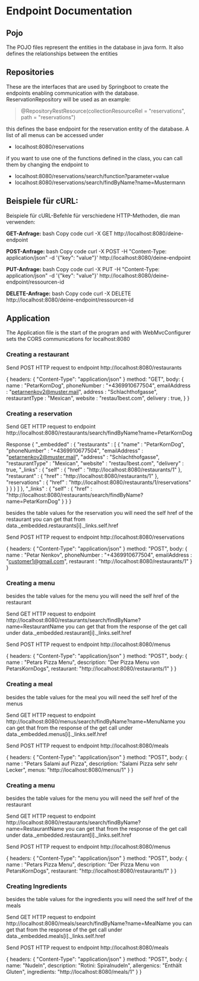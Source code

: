 # Endpoint Documentation
 
## Pojo
 
The POJO files represent the entities in the database in java form. It also defines the relationships between the entities
 
## Repositories
 
These are the interfaces that are used by Springboot to create the endpoints enabling communication with the database.
ReservationRepository will be used as an example:
 
> @RepositoryRestResource(collectionResourceRel = "reservations", path = "reservations")
 
this defines the base endpoint for the reservation entity of the database. A list of all menus can be accessed under
* localhost:8080/reservations
 
if you want to use one of the functions defined in the class, you can call them by changing the endpoint to
* localhost:8080/reservations/search/function?parameter=value
* localhost:8080/reservations/search/findByName?name=Mustermann
 
## Beispiele für cURL:
 
Beispiele für cURL-Befehle für verschiedene HTTP-Methoden, die man verwenden:
 
**GET-Anfrage:** bash Copy code curl -X GET http://localhost:8080/deine-endpoint
 
**POST-Anfrage:** bash Copy code curl -X POST -H "Content-Type: application/json" -d '{"key": "value"}' http://localhost:8080/deine-endpoint
 
**PUT-Anfrage:** bash Copy code curl -X PUT -H "Content-Type: application/json" -d '{"key": "value"}' http://localhost:8080/deine-endpoint/ressourcen-id
 
**DELETE-Anfrage:** bash Copy code curl -X DELETE http://localhost:8080/deine-endpoint/ressourcen-id
 
 
## Application
 
The Application file is the start of the program and with WebMvcConfigurer sets the CORS communications for localhost:8080
 
### Creating a restaurant
 
Send POST HTTP request to endpoint http://localhost:8080/restaurants
 
{
headers: {
"Content-Type": "application/json"
}
method: "GET",
body: {
name : "PetarKornDog",
phoneNumber : "+4369910677504",
emailAddress : "petarnenkov2@muster.mail",
address : "Schlachthofgasse",
restaurantType : "Mexican",
website : "restau1best.com",
delivery : true,
}
}
 
 
 
### Creating a reservation
 
Send GET HTTP request to endpoint http://localhost:8080/restaurants/search/findByName?name=PetarKornDog
 
Response
{
"_embedded" : {
"restaurants" : [ {
"name" : "PetarKornDog",
"phoneNumber" : "+4369910677504",
"emailAddress" : "petarnenkov2@muster.mail",
"address" : "Schlachthofgasse",
"restaurantType" : "Mexican",
"website" : "restau1best.com",
"delivery" : true,
"_links" : {
"self" : {
"href" : "http://localhost:8080/restaurants/1"
},
"restaurant" : {
"href" : "http://localhost:8080/restaurants/1"
},
"reservations" : {
"href" : "http://localhost:8080/restaurants/1/reservations"
}
}
} ]
},
"_links" : {
"self" : {
"href" : "http://localhost:8080/restaurants/search/findByName?name=PetarKornDog"
}
}
}
 
besides the table values for the reservation you will need the self href of the restaurant
you can get that from data._embedded.restaurants[i]._links.self.href
 
Send POST HTTP request to endpoint http://localhost:8080/reservations
 
{
headers: {
"Content-Type": "application/json"
}
method: "POST",
body: {
name : "Petar Nenkov",
phoneNumber : "+4369910677504",
emailAddress : "customer1@gmail.com",
restaurant : "http://localhost:8080/restaurants/1"
}
}
 
### Creating a menu
 
besides the table values for the menu you will need the self href of the restaurant
 
Send GET HTTP request to endpoint http://localhost:8080/restaurants/search/findByName?name=RestaurantName
you can get that from the response of the get call under data._embedded.restaurant[i]._links.self.href
 
Send POST HTTP request to endpoint http://localhost:8080/menus
 
{
    headers: {
        "Content-Type": "application/json"
    }
    method: "POST",
    body: {
      name : "Petars Pizza Menu",
      description: "Der Pizza Menu von PetarsKornDogs",
      restaurant: "http://localhost:8080/restaurants/1"
    }
}
 
### Creating a meal
 
besides the table values for the meal you will need the self href of the menus
 
Send GET HTTP request to endpoint http://localhost:8080/menus/search/findByName?name=MenuName
you can get that from the response of the get call under data._embedded.menus[i]._links.self.href
 
Send POST HTTP request to endpoint http://localhost:8080/meals
 
{
    headers: {
        "Content-Type": "application/json"
    }
    method: "POST",
    body: {
      name : "Petars Salami auf Pizza",
      description: "Salami Pizza sehr sehr Lecker",
      menus: "http://localhost:8080/menus/1"
    }
}
 
 
### Creating a menu
 
besides the table values for the menu you will need the self href of the restaurant
 
Send GET HTTP request to endpoint http://localhost:8080/restaurants/search/findByName?name=RestaurantName
you can get that from the response of the get call under data._embedded.restaurant[i]._links.self.href
 
Send POST HTTP request to endpoint http://localhost:8080/menus
 
{
headers: {
"Content-Type": "application/json"
}
method: "POST",
body: {
name : "Petars Pizza Menu",
description: "Der Pizza Menu von PetarsKornDogs",
restaurant: "http://localhost:8080/restaurants/1"
}
}
 
### Creating Ingredients
 
besides the table values for the ingredients you will need the self href of the meals
 
Send GET HTTP request to endpoint http://localhost:8080/meals/search/findByName?name=MealName
you can get that from the response of the get call under data._embedded.meals[i]._links.self.href
 
Send POST HTTP request to endpoint http://localhost:8080/meals
 
{
headers: {
"Content-Type": "application/json"
}
method: "POST",
body: {
name: "Nudeln",
description: "Rotini: Spiralnudeln",
allergenics: "Enthält Gluten",
ingredients: "http://localhost:8080/meals/1"
}
}
 